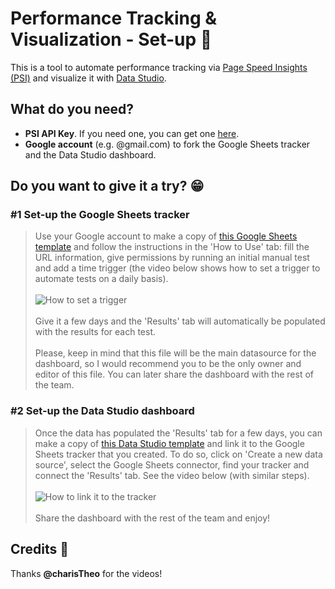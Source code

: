 # Performance Tracking & Visualization - Set-up 📱
This is a tool to automate performance tracking via <a href="https://developers.google.com/speed/pagespeed/insights/" target="_blank">Page Speed Insights (PSI)</a> and visualize it with <a href="https://datastudio.google.com/" target="_blank">Data Studio</a>.


## What do you need?
* **PSI API Key**. If you need one, you can get one <a href="https://developers.google.com/speed/docs/insights/v5/get-started" target="_blank">here</a>.
* **Google account** (e.g. @gmail.com) to fork the Google Sheets tracker and the Data Studio dashboard.


## Do you want to give it a try? 😁

### #1 Set-up the Google Sheets tracker
> Use your Google account to make a copy of <a href="https://docs.google.com/spreadsheets/d/1YZK-OChRf5cPEnsCqHpzSsEbHzt-MERXxu4y_9R3ZSQ/copy" target="_blank">this Google Sheets template</a> and follow the instructions in the 'How to Use' tab: fill the URL information, give permissions by running an initial manual test and add a time trigger (the video below shows how to set a trigger to automate tests on a daily basis).
<br/><br />
>![How to set a trigger](trigger_demo.gif)
<br/><br />
> Give it a few days and the 'Results' tab will automatically be populated with the results for each test.
<br/><br />
> Please, keep in mind that this file will be the main datasource for the dashboard, so I would recommend you to be the only owner and editor of this file. You can later share the dashboard with the rest of the team.

### #2 Set-up the Data Studio dashboard
> Once the data has populated the 'Results' tab for a few days, you can make a copy of <a href="https://datastudio.google.com/u/0/reporting/32e34655-a6ef-434a-a47a-e069e6f7d28c/page/VgD/preview" target="_blank">this Data Studio template</a> and link it to the Google Sheets tracker that you created. To do so, click on 'Create a new data source', select the Google Sheets connector, find your tracker and connect the 'Results' tab. See the video below (with similar steps).
<br /><br />
>![How to link it to the tracker](linking_demo.gif)
<br /><br />
> Share the dashboard with the rest of the team and enjoy!


## Credits 🙏
Thanks **@charisTheo** for the videos!
